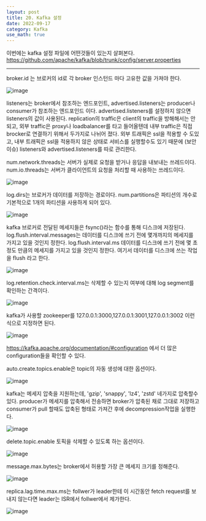 ```yaml
---
layout: post
title: 20. Kafka 설정
date: 2022-09-17
category: Kafka
use_math: true
---
```


이번에는 kafka 설정 파일에 어떤것들이 있는지 살펴본다. https://github.com/apache/kafka/blob/trunk/config/server.properties

---

broker.id 는 브로커의 id로 각 broker 인스턴드 마다 고유한 값을 가져야 한다. 

![image](https://user-images.githubusercontent.com/61526722/190849592-76530fbc-d405-430c-981c-e14a6b3d2b1b.png)

listeners는 broker에서 참조하는 엔드포인트, advertised.listeners는 producer나 consumer가 참조하는 엔드포인드 이다. advertised.listeners를 설정하지 않으면 listeners의 값이 사용된다. replication의 traffic은 client의 traffic을 방해해서는 안되고, 외부 traffic은 proxy나 loadbalancer를 타고 들어올텐데 내부 traffic은 직접 brocker로 연결하기 위해서 두가지로 나뉘어 졌다. 외부 트래픽은 ssl을 적용할 수 도있고, 내부 트래픽은 ssl을 적용하지 않은 상태로 서비스를 실행할수도 있기 때문에 (보안 이슈) listeners와 advertised.listeners를 따로 관리한다. 

num.network.threads는 서버가 실제로 요청을 받거나 응답을 내보내는 쓰레드이다. num.io.threads는 서버가 클라이언트의 요청을 처리할 때 사용하는 쓰레드이다. 

![image](https://user-images.githubusercontent.com/61526722/190849806-f3493615-8f21-494e-999e-e85d54681e9c.png)

log.dirs는 브로커가 데이터를 저장하는 경로이다. num.partitions은 파티션의 개수로 기본적으로 1개의 파티션을 사용하게 되어 있다. 

![image](https://user-images.githubusercontent.com/61526722/190849941-a54a7998-ad87-486e-84dc-dcce7d25a0ea.png)

kafka 브로커로 전달된 메세지들은 fsync()라는 함수를 통해 디스크에 저장된다. log.flush.interval.messages는 데이터를 디스크에 쓰기 전에 몇개까지의 메세지를 가지고 있을 것인지 정한다. log.flush.interval.ms 데이터를 디스크에 쓰기 전에 몇 초정도 만큼의 메세지를 가지고 있을 것인지 정한다. 여기서 데이터를 디스크에 쓰는 작업을 flush 라고 한다. 

![image](https://user-images.githubusercontent.com/61526722/190849934-aea1cc50-9566-4555-bcbb-4910d89f540e.png)

log.retention.check.interval.ms는 삭제할 수 있는지 여부에 대해 log segment를 확인하는 간격이다. 

![image](https://user-images.githubusercontent.com/61526722/190850010-95076d70-30d9-46dc-b044-403d4d59f34a.png)

kafka가 사용할 zookeeper를 127.0.0.1:3000,127.0.0.1:3001,127.0.0.1:3002 이런식으로 지정하면 된다. 

![image](https://user-images.githubusercontent.com/61526722/190850086-e6d9428c-9fbf-4972-8f27-f6774eb32ac4.png)

https://kafka.apache.org/documentation/#configuration 에서 더 많은 configuration들을 확인할 수 있다. 

auto.create.topics.enable은 topic의 자동 생성에 대한 옵션이다. 

![image](https://user-images.githubusercontent.com/61526722/190850180-fde773d5-4396-433b-8161-0629d93b918c.png)

kafka는 메세지 압축을 지원하는데, 'gzip', 'snappy', 'lz4', 'zstd' 네가지로 압축할수 있다. producer가 메세지를 압축해서 전송하면 broker가 압축된 채로 그대로 저장하고 consumer가 pull 할때도 압축된 형태로 가져간 후에 decompression작업을 실행한다.

![image](https://user-images.githubusercontent.com/61526722/190850186-e03fd2d2-a87e-47dd-acd2-ed82cd6e4764.png)

delete.topic.enable 토픽을 삭제할 수 있도록 하는 옵션이다. 

![image](https://user-images.githubusercontent.com/61526722/190850291-529f2430-0ce9-48b1-8d15-9548b2600370.png)

message.max.bytes는 broker에서 허용할 가장 큰 메세지 크기를 정해준다. 

![image](https://user-images.githubusercontent.com/61526722/190850334-5d4fc0dd-d737-4538-adfa-7da052a38532.png)

replica.lag.time.max.ms는 follwer가 leader한테 이 시간동안 fetch request를 보내지 않는다면 leader는 ISR에서 follwer에서 제가한다. 

![image](https://user-images.githubusercontent.com/61526722/190850385-523a27d9-c233-42dc-8ace-7b7b33a17522.png)














